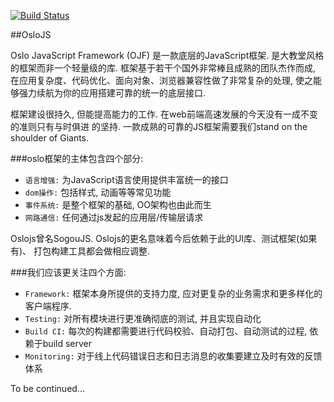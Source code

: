 [![Build Status][travis-image]][travis-url]

##OsloJS

Oslo JavaScript Framework (OJF) 是一款底层的JavaScript框架. 是大教堂风格的框架而非一个轻量级的库.
框架基于若干个国外非常棒且成熟的团队杰作而成, 在应用复杂度、代码优化、面向对象、浏览器兼容性做了非常复杂的处理,
使之能够强力续航为你的应用搭建可靠的统一的底层接口.

框架建设很持久, 但能提高能力的工作. 在web前端高速发展的今天没有一成不变的准则只有与时俱进
的坚持. 一款成熟的可靠的JS框架需要我们stand on the shoulder of Giants.

###oslo框架的主体包含四个部分:
* `语言增强:` 为JavaScript语言使用提供丰富统一的接口
* `dom操作:` 包括样式, 动画等等常见功能
* `事件系统:` 是整个框架的基础, OO架构也由此而生
* `网路通信:` 任何通过js发起的应用层/传输层请求

Oslojs曾名SogouJS. Oslojs的更名意味着今后依赖于此的UI库、测试框架(如果有)、
打包构建工具都会做相应调整.

###我们应该更关注四个方面:
* `Framework:` 框架本身所提供的支持力度, 应对更复杂的业务需求和更多样化的客户端程序.
* `Testing:` 对所有模块进行更准确彻底的测试, 并且实现自动化
* `Build CI:` 每次的构建都需要进行代码校验、自动打包、自动测试的过程, 依赖于build server
* `Monitoring:` 对于线上代码错误日志和日志消息的收集要建立及时有效的反馈体系

To be continued...

[travis-image]: https://travis-ci.org/Saber-Team/SogouJS.svg?branch=master
[travis-url]: https://travis-ci.org/Saber-Team/SogouJS